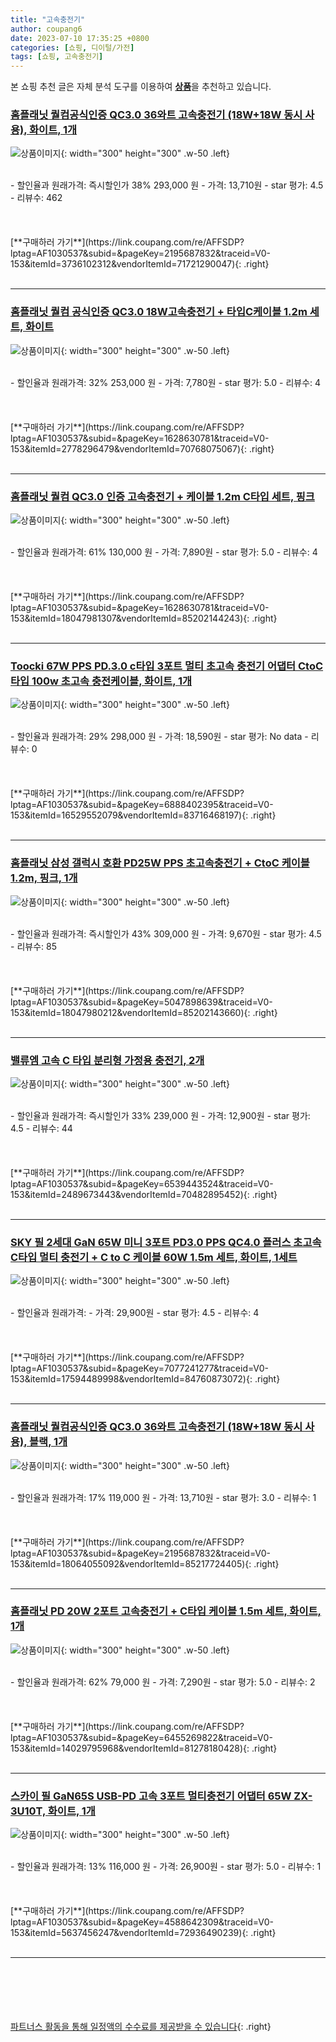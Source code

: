 ```yaml
---
title: "고속충전기"
author: coupang6
date: 2023-07-10 17:35:25 +0800
categories: [쇼핑, 디이털/가전]
tags: [쇼핑, 고속충전기]
---
```


본 쇼핑 추천 글은 자체 분석 도구를 이용하여 [**상품**](https://link.coupang.com/a/bao1ui)을 추천하고 있습니다.

### [홈플래닛 퀄컴공식인증 QC3.0 36와트 고속충전기 (18W+18W 동시 사용), 화이트, 1개](https://link.coupang.com/re/AFFSDP?lptag=AF1030537&subid=&pageKey=2195687832&traceid=V0-153&itemId=3736102312&vendorItemId=71721290047)

![상품이미지](https://thumbnail8.coupangcdn.com/thumbnails/remote/230x230ex/image/retail/images/12171492194183897-354f40d9-97e8-4715-8d62-88f290b3a16c.jpg){: width="300" height="300" .w-50 .left}


<br>
- 할인율과 원래가격: 즉시할인가 38%  293,000   원
- 가격: 13,710원
- star 평가: 4.5
- 리뷰수: 462
<br>
<br>
<br>
<br>
[**구매하러 가기**](https://link.coupang.com/re/AFFSDP?lptag=AF1030537&subid=&pageKey=2195687832&traceid=V0-153&itemId=3736102312&vendorItemId=71721290047){: .right}
<br>
<br>

---

### [홈플래닛 퀄컴 공식인증 QC3.0 18W고속충전기 + 타입C케이블 1.2m 세트, 화이트](https://link.coupang.com/re/AFFSDP?lptag=AF1030537&subid=&pageKey=1628630781&traceid=V0-153&itemId=2778296479&vendorItemId=70768075067)

![상품이미지](https://thumbnail6.coupangcdn.com/thumbnails/remote/230x230ex/image/retail/images/13747987959266-de9d213d-cb84-436a-9431-235b344ef5fe.jpg){: width="300" height="300" .w-50 .left}


<br>
- 할인율과 원래가격: 32%  253,000   원
- 가격: 7,780원
- star 평가: 5.0
- 리뷰수: 4
<br>
<br>
<br>
<br>
[**구매하러 가기**](https://link.coupang.com/re/AFFSDP?lptag=AF1030537&subid=&pageKey=1628630781&traceid=V0-153&itemId=2778296479&vendorItemId=70768075067){: .right}
<br>
<br>

---

### [홈플래닛 퀄컴 QC3.0 인증 고속충전기 + 케이블 1.2m C타입 세트, 핑크](https://link.coupang.com/re/AFFSDP?lptag=AF1030537&subid=&pageKey=1628630781&traceid=V0-153&itemId=18047981307&vendorItemId=85202144243)

![상품이미지](https://thumbnail10.coupangcdn.com/thumbnails/remote/230x230ex/image/retail/images/591836976306570-5de27fd8-a3e6-480b-ab1e-e66d7dc91a2b.jpg){: width="300" height="300" .w-50 .left}


<br>
- 할인율과 원래가격: 61%  130,000   원
- 가격: 7,890원
- star 평가: 5.0
- 리뷰수: 4
<br>
<br>
<br>
<br>
[**구매하러 가기**](https://link.coupang.com/re/AFFSDP?lptag=AF1030537&subid=&pageKey=1628630781&traceid=V0-153&itemId=18047981307&vendorItemId=85202144243){: .right}
<br>
<br>

---

### [Toocki 67W PPS PD.3.0 c타입 3포트 멀티 초고속 충전기 어댑터 CtoC타입 100w 초고속 충전케이블, 화이트, 1개](https://link.coupang.com/re/AFFSDP?lptag=AF1030537&subid=&pageKey=6888402395&traceid=V0-153&itemId=16529552079&vendorItemId=83716468197)

![상품이미지](https://thumbnail7.coupangcdn.com/thumbnails/remote/230x230ex/image/vendor_inventory/cd04/be31eef49228817ec7fd08f7f63a6773ffb86bf91e61e9911ef3e8a8eb16.jpg){: width="300" height="300" .w-50 .left}


<br>
- 할인율과 원래가격: 29%  298,000   원
- 가격: 18,590원
- star 평가: No data
- 리뷰수: 0
<br>
<br>
<br>
<br>
[**구매하러 가기**](https://link.coupang.com/re/AFFSDP?lptag=AF1030537&subid=&pageKey=6888402395&traceid=V0-153&itemId=16529552079&vendorItemId=83716468197){: .right}
<br>
<br>

---

### [홈플래닛 삼성 갤럭시 호환 PD25W PPS 초고속충전기 + CtoC 케이블 1.2m, 핑크, 1개](https://link.coupang.com/re/AFFSDP?lptag=AF1030537&subid=&pageKey=5047898639&traceid=V0-153&itemId=18047980212&vendorItemId=85202143660)

![상품이미지](https://thumbnail9.coupangcdn.com/thumbnails/remote/230x230ex/image/retail/images/1156385846901638-1359f019-c241-4242-af55-cf79107e8dcb.jpg){: width="300" height="300" .w-50 .left}


<br>
- 할인율과 원래가격: 즉시할인가 43%  309,000   원
- 가격: 9,670원
- star 평가: 4.5
- 리뷰수: 85
<br>
<br>
<br>
<br>
[**구매하러 가기**](https://link.coupang.com/re/AFFSDP?lptag=AF1030537&subid=&pageKey=5047898639&traceid=V0-153&itemId=18047980212&vendorItemId=85202143660){: .right}
<br>
<br>

---

### [밸류엠 고속 C 타입 분리형 가정용 충전기, 2개](https://link.coupang.com/re/AFFSDP?lptag=AF1030537&subid=&pageKey=6539443524&traceid=V0-153&itemId=2489673443&vendorItemId=70482895452)

![상품이미지](https://thumbnail9.coupangcdn.com/thumbnails/remote/230x230ex/image/retail/images/8489752278374259-bd4fe22b-cc13-4200-a373-1c14cdd6704c.jpg){: width="300" height="300" .w-50 .left}


<br>
- 할인율과 원래가격: 즉시할인가 33%  239,000   원
- 가격: 12,900원
- star 평가: 4.5
- 리뷰수: 44
<br>
<br>
<br>
<br>
[**구매하러 가기**](https://link.coupang.com/re/AFFSDP?lptag=AF1030537&subid=&pageKey=6539443524&traceid=V0-153&itemId=2489673443&vendorItemId=70482895452){: .right}
<br>
<br>

---

### [SKY 필 2세대 GaN 65W 미니 3포트 PD3.0 PPS QC4.0 플러스 초고속 C타입 멀티 충전기 + C to C 케이블 60W 1.5m 세트, 화이트, 1세트](https://link.coupang.com/re/AFFSDP?lptag=AF1030537&subid=&pageKey=7077241277&traceid=V0-153&itemId=17594489998&vendorItemId=84760873072)

![상품이미지](https://thumbnail9.coupangcdn.com/thumbnails/remote/230x230ex/image/retail/images/4278387158168880-0a62b06d-da53-4040-8d4e-078c167fe2f1.jpg){: width="300" height="300" .w-50 .left}


<br>
- 할인율과 원래가격: 
- 가격: 29,900원
- star 평가: 4.5
- 리뷰수: 4
<br>
<br>
<br>
<br>
[**구매하러 가기**](https://link.coupang.com/re/AFFSDP?lptag=AF1030537&subid=&pageKey=7077241277&traceid=V0-153&itemId=17594489998&vendorItemId=84760873072){: .right}
<br>
<br>

---

### [홈플래닛 퀄컴공식인증 QC3.0 36와트 고속충전기 (18W+18W 동시 사용), 블랙, 1개](https://link.coupang.com/re/AFFSDP?lptag=AF1030537&subid=&pageKey=2195687832&traceid=V0-153&itemId=18064055092&vendorItemId=85217724405)

![상품이미지](https://thumbnail9.coupangcdn.com/thumbnails/remote/230x230ex/image/retail/images/1187514022777781-f711a7bd-93f9-4d92-8aa9-5e922853c1ad.jpg){: width="300" height="300" .w-50 .left}


<br>
- 할인율과 원래가격: 17%  119,000   원
- 가격: 13,710원
- star 평가: 3.0
- 리뷰수: 1
<br>
<br>
<br>
<br>
[**구매하러 가기**](https://link.coupang.com/re/AFFSDP?lptag=AF1030537&subid=&pageKey=2195687832&traceid=V0-153&itemId=18064055092&vendorItemId=85217724405){: .right}
<br>
<br>

---

### [홈플래닛 PD 20W 2포트 고속충전기 + C타입 케이블 1.5m 세트, 화이트, 1개](https://link.coupang.com/re/AFFSDP?lptag=AF1030537&subid=&pageKey=6455269822&traceid=V0-153&itemId=14029795968&vendorItemId=81278180428)

![상품이미지](https://thumbnail6.coupangcdn.com/thumbnails/remote/230x230ex/image/retail/images/2631534533609563-2cb3961c-06f5-4a87-8e7d-2193ae2b63fb.jpg){: width="300" height="300" .w-50 .left}


<br>
- 할인율과 원래가격: 62%  79,000   원
- 가격: 7,290원
- star 평가: 5.0
- 리뷰수: 2
<br>
<br>
<br>
<br>
[**구매하러 가기**](https://link.coupang.com/re/AFFSDP?lptag=AF1030537&subid=&pageKey=6455269822&traceid=V0-153&itemId=14029795968&vendorItemId=81278180428){: .right}
<br>
<br>

---

### [스카이 필 GaN65S USB-PD 고속 3포트 멀티충전기 어댑터 65W ZX-3U10T, 화이트, 1개](https://link.coupang.com/re/AFFSDP?lptag=AF1030537&subid=&pageKey=4588642309&traceid=V0-153&itemId=5637456247&vendorItemId=72936490239)

![상품이미지](https://thumbnail7.coupangcdn.com/thumbnails/remote/230x230ex/image/retail/images/8048717782341640-9642ab32-a22d-49af-9db1-66f28c6da03f.jpg){: width="300" height="300" .w-50 .left}


<br>
- 할인율과 원래가격: 13%  116,000   원
- 가격: 26,900원
- star 평가: 5.0
- 리뷰수: 1
<br>
<br>
<br>
<br>
[**구매하러 가기**](https://link.coupang.com/re/AFFSDP?lptag=AF1030537&subid=&pageKey=4588642309&traceid=V0-153&itemId=5637456247&vendorItemId=72936490239){: .right}
<br>
<br>

---
<br><br><br><br><br> [파트너스 활동을 통해 일정액의 수수료를 제공받을 수 있습니다](https://link.coupang.com/a/bao1ui){: .right}